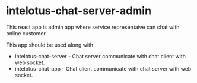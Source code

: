 # intelotus-chat-server-admin

This react app is admin app where service representaive can chat with online customer. 

This app should be used along with 
* intelotus-chat-server - Chat server communicate with chat client with web socket.
* intelotus-chat-app -  Chat client communicate with chat server with web socket.

